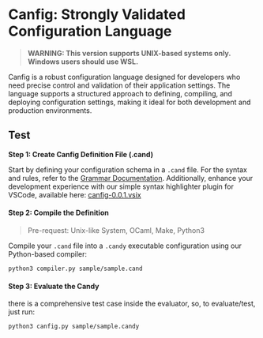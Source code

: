 # Canfig: Strongly Validated Configuration Language

> **WARNING: This version supports UNIX-based systems only. Windows users should use WSL.**

Canfig is a robust configuration language designed for developers who need precise control and validation of their application settings. The language supports a structured approach to defining, compiling, and deploying configuration settings, making it ideal for both development and production environments.

## Test

**Step 1: Create Canfig Definition File (.cand)**

Start by defining your configuration schema in a `.cand` file. For the syntax and rules, refer to the [Grammar Documentation](./doc/grammar.md). 
Additionally, enhance your development experience with our simple syntax highlighter plugin for VSCode, available here: [canfig-0.0.1.vsix](./extension/canfig-0.0.1.vsix)

#### **Step 2: Compile the Definition**

> Pre-request: Unix-like System, OCaml, Make, Python3   

Compile your `.cand` file into a `.candy` executable configuration using our Python-based compiler:

```shell
python3 compiler.py sample/sample.cand
```

#### **Step 3: Evaluate the Candy**

there is a comprehensive test case inside the evaluator, so, to evaluate/test, just run:

```shell
python3 canfig.py sample/sample.candy
```

